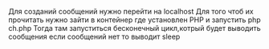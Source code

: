 Для созданий сообщений нужно перейти на localhost
Для того чтоб их прочитать нужно зайти в контейнер где установлен PHP
и запустить php ch.php
Тогда там запуститься бесконечный цикл,котрый будет выводить сообщения
если сообщений нет то выводит sleep